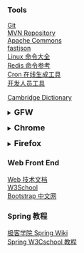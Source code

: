 ### Tools 

[Git](https://git-scm.com/book/zh/v2)  
[MVN Repository](https://mvnrepository.com/)  
[Apache Commons](http://commons.apache.org/)  
[fastjson](https://github.com/alibaba/fastjson/wiki/JSONField)  
[Linux 命令大全](https://man.linuxde.net/)  
[Redis 命令参考](http://redisdoc.com/index.html)  
[Cron 在线生成工具](http://cron.qqe2.com/)  
[开发人员工具](https://tool.lu/)  

[Cambridge Dictionary](https://dictionary.cambridge.org/)  

**<details><summary><font size="4">GFW</font></summary>**
  * [gfw](https://github.com/topics/gfw)
</details>

**<details><summary><font size="4">Chrome</font></summary>**

  * [Chrome download](https://tools.shuax.com/chrome/#/)
  * [repo-chrome](https://repo.fdzh.org/chrome/exe/)
  * [chrome-extension-downloader](https://chrome-extension-downloader.com/)
  * [Google 翻译](https://translate.google.cn/)

</details>

**<details><summary><font size="4">Firefox</font></summary>**
  * [Firefox Browser to download](https://www.mozilla.org/en-US/firefox/all/#product-desktop-release)
</details>
 


### Web Front End
[Web 技术文档](https://developer.mozilla.org/zh-CN/docs/Web)  
[W3School](https://www.w3school.com.cn/)  
[Bootstrap 中文网](https://www.bootcss.com/)  

### Spring 教程
[极客学院 Spring Wiki](http://wiki.jikexueyuan.com/project/spring/)  
[Spring W3Cschool 教程](https://www.w3cschool.cn/wkspring/pesy1icl.html)  

